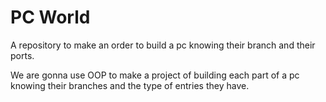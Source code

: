 # PC World
A repository to make an order to build a pc knowing their branch and their ports.

We are gonna use OOP to make a project of building each part of a pc knowing their branches and the type of entries they have.
